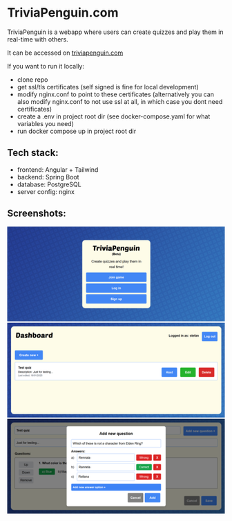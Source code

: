 # TriviaPenguin.com

TriviaPenguin is a webapp where users can create quizzes and play them in real-time with others.

It can be accessed on [triviapenguin.com](https://www.triviapenguin.com/)

If you want to run it locally:
* clone repo
* get ssl/tls certificates (self signed is fine for local development)
* modify nginx.conf to point to these certificates (alternatively you can also modify nginx.conf to not use ssl at all, in which case you dont need certificates)
* create a .env in project root dir (see docker-compose.yaml for what variables you need)  
* run docker compose up in project root dir

## Tech stack:
* frontend: Angular + Tailwind
* backend: Spring Boot
* database: PostgreSQL
* server config: nginx

## Screenshots:
![landing page screenshot](./screenshots/landingpage.png)
![dashboard screenshots](./screenshots/dashboard.png)
![create new quiz screenshot](./screenshots/create.png)
